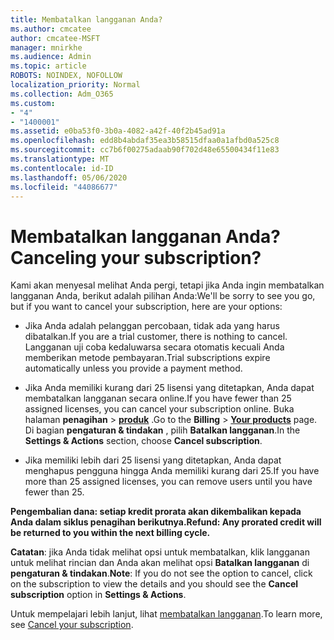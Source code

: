 ```yaml
---
title: Membatalkan langganan Anda?
ms.author: cmcatee
author: cmcatee-MSFT
manager: mnirkhe
ms.audience: Admin
ms.topic: article
ROBOTS: NOINDEX, NOFOLLOW
localization_priority: Normal
ms.collection: Adm_O365
ms.custom:
- "4"
- "1400001"
ms.assetid: e0ba53f0-3b0a-4082-a42f-40f2b45ad91a
ms.openlocfilehash: edd8b4abdaf35ea3b58515dfaa0a1afbd0a525c8
ms.sourcegitcommit: cc7b6f00275adaab90f702d48e65500434f11e83
ms.translationtype: MT
ms.contentlocale: id-ID
ms.lasthandoff: 05/06/2020
ms.locfileid: "44086677"
---
```

# <a name="canceling-your-subscription"></a><span data-ttu-id="c9c58-102">Membatalkan langganan Anda?</span><span class="sxs-lookup"><span data-stu-id="c9c58-102">Canceling your subscription?</span></span>

<span data-ttu-id="c9c58-103">Kami akan menyesal melihat Anda pergi, tetapi jika Anda ingin membatalkan langganan Anda, berikut adalah pilihan Anda:</span><span class="sxs-lookup"><span data-stu-id="c9c58-103">We'll be sorry to see you go, but if you want to cancel your subscription, here are your options:</span></span>
  
- <span data-ttu-id="c9c58-104">Jika Anda adalah pelanggan percobaan, tidak ada yang harus dibatalkan.</span><span class="sxs-lookup"><span data-stu-id="c9c58-104">If you are a trial customer, there is nothing to cancel.</span></span> <span data-ttu-id="c9c58-105">Langganan uji coba kedaluwarsa secara otomatis kecuali Anda memberikan metode pembayaran.</span><span class="sxs-lookup"><span data-stu-id="c9c58-105">Trial subscriptions expire automatically unless you provide a payment method.</span></span>

- <span data-ttu-id="c9c58-106">Jika Anda memiliki kurang dari 25 lisensi yang ditetapkan, Anda dapat membatalkan langganan secara online.</span><span class="sxs-lookup"><span data-stu-id="c9c58-106">If you have fewer than 25 assigned licenses, you can cancel your subscription online.</span></span> <span data-ttu-id="c9c58-107">Buka halaman **penagihan** \> **[produk](https://go.microsoft.com/fwlink/p/?linkid=842054)** .</span><span class="sxs-lookup"><span data-stu-id="c9c58-107">Go to the **Billing** \> **[Your products](https://go.microsoft.com/fwlink/p/?linkid=842054)** page.</span></span> <span data-ttu-id="c9c58-108">Di bagian **pengaturan & tindakan** , pilih **Batalkan langganan**.</span><span class="sxs-lookup"><span data-stu-id="c9c58-108">In the **Settings & Actions** section, choose **Cancel subscription**.</span></span>

- <span data-ttu-id="c9c58-109">Jika memiliki lebih dari 25 lisensi yang ditetapkan, Anda dapat menghapus pengguna hingga Anda memiliki kurang dari 25.</span><span class="sxs-lookup"><span data-stu-id="c9c58-109">If you have more than 25 assigned licenses, you can remove users until you have fewer than 25.</span></span>
  
<span data-ttu-id="c9c58-110">**Pengembalian dana: setiap kredit prorata akan dikembalikan kepada Anda dalam siklus penagihan berikutnya.**</span><span class="sxs-lookup"><span data-stu-id="c9c58-110">**Refund: Any prorated credit will be returned to you within the next billing cycle.**</span></span> 

<span data-ttu-id="c9c58-111">**Catatan**: jika Anda tidak melihat opsi untuk membatalkan, klik langganan untuk melihat rincian dan Anda akan melihat opsi **Batalkan langganan** di **pengaturan & tindakan**.</span><span class="sxs-lookup"><span data-stu-id="c9c58-111">**Note**: If you do not see the option to cancel, click on the subscription to view the details and you should see the **Cancel subscription** option in **Settings & Actions**.</span></span> 

<span data-ttu-id="c9c58-112">Untuk mempelajari lebih lanjut, lihat [membatalkan langganan](https://docs.microsoft.com/office365/admin/subscriptions-and-billing/cancel-your-subscription).</span><span class="sxs-lookup"><span data-stu-id="c9c58-112">To learn more, see [Cancel your subscription](https://docs.microsoft.com/office365/admin/subscriptions-and-billing/cancel-your-subscription).</span></span>
